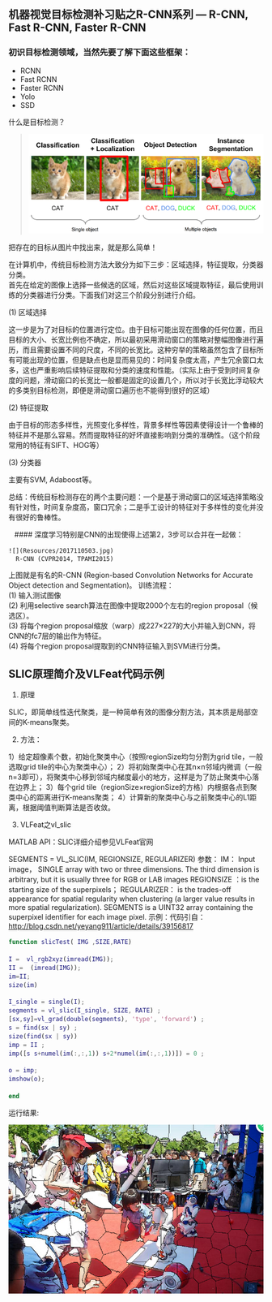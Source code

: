## 机器视觉目标检测补习贴之R-CNN系列 — R-CNN, Fast R-CNN, Faster R-CNN  
  
  ### 初识目标检测领域，当然先要了解下面这些框架：  
* RCNN  
* Fast RCNN  
* Faster RCNN  
* Yolo  
* SSD  

什么是目标检测？  
> ![](Resources/2017110502.png)
  
  把存在的目标从图片中找出来，就是那么简单！
  
在计算机中，传统目标检测方法大致分为如下三步：区域选择，特征提取，分类器分类。  
首先在给定的图像上选择一些候选的区域，然后对这些区域提取特征，最后使用训练的分类器进行分类。下面我们对这三个阶段分别进行介绍。
  
(1) 区域选择  
  
这一步是为了对目标的位置进行定位。由于目标可能出现在图像的任何位置，而且目标的大小、长宽比例也不确定，所以最初采用滑动窗口的策略对整幅图像进行遍历，而且需要设置不同的尺度，不同的长宽比。这种穷举的策略虽然包含了目标所有可能出现的位置，但是缺点也是显而易见的：时间复杂度太高，产生冗余窗口太多，这也严重影响后续特征提取和分类的速度和性能。（实际上由于受到时间复杂度的问题，滑动窗口的长宽比一般都是固定的设置几个，所以对于长宽比浮动较大的多类别目标检测，即便是滑动窗口遍历也不能得到很好的区域）  

(2) 特征提取  

由于目标的形态多样性，光照变化多样性，背景多样性等因素使得设计一个鲁棒的特征并不是那么容易。然而提取特征的好坏直接影响到分类的准确性。（这个阶段常用的特征有SIFT、HOG等）  

(3) 分类器  

主要有SVM, Adaboost等。  
 

总结：传统目标检测存在的两个主要问题：一个是基于滑动窗口的区域选择策略没有针对性，时间复杂度高，窗口冗余；二是手工设计的特征对于多样性的变化并没有很好的鲁棒性。  
  
    #### 深度学习特别是CNN的出现使得上述第2，3步可以合并在一起做：  
      
      
    ![](Resources/2017110503.jpg)  
      R-CNN (CVPR2014, TPAMI2015)
上图就是有名的R-CNN (Region-based Convolution Networks for Accurate Object detection and Segmentation)。
训练流程：  
(1) 输入测试图像  
(2) 利用selective search算法在图像中提取2000个左右的region proposal（候选区）。  
(3) 将每个region proposal缩放（warp）成227×227的大小并输入到CNN，将CNN的fc7层的输出作为特征。  
(4) 将每个region proposal提取到的CNN特征输入到SVM进行分类。  
      

## SLIC原理简介及VLFeat代码示例  
1. 原理  

SLIC，即简单线性迭代聚类，是一种简单有效的图像分割方法，其本质是局部空间的K-means聚类。

2. 方法：  

1）给定超像素个数，初始化聚类中心（按照regionSize均匀分割为grid tile，一般选取grid tile的中心为聚类中心）； 
2）将初始聚类中心在其n×n邻域内微调（一般n=3即可），将聚类中心移到邻域内梯度最小的地方，这样是为了防止聚类中心落在边界上； 
3）每个grid tile（regionSize×regionSize的方格）内根据各点到聚类中心的距离进行K-means聚类； 
4）计算新的聚类中心与之前聚类中心的L1距离，根据阈值判断算法是否收敛。

3. VLFeat之vl_slic

MATLAB API：SLIC详细介绍参见VLFeat官网

SEGMENTS = VL_SLIC(IM, REGIONSIZE, REGULARIZER) 
参数： 
IM： Input image， SINGLE array with two or three dimensions. The third dimension is arbitrary, but it is usually three for RGB or LAB images 
REGIONSIZE ：is the starting size of the superpixels； 
REGULARIZER： is the trades-off appearance for spatial regularity when clustering (a larger value results in more spatial regularization). 
SEGMENTS is a UINT32 array containing the superpixel identifier for each image pixel.
示例：代码引自：http://blog.csdn.net/yeyang911/article/details/39156817
```matlab
function slicTest( IMG ,SIZE,RATE)

I =  vl_rgb2xyz(imread(IMG));
II =  (imread(IMG));
im=II;
size(im)

I_single = single(I);
segments = vl_slic(I_single, SIZE, RATE) ;
[sx,sy]=vl_grad(double(segments), 'type', 'forward') ;
s = find(sx | sy) ;
size(find(sx | sy))
imp = II ;
imp([s s+numel(im(:,:,1)) s+2*numel(im(:,:,1))]) = 0 ;

o = imp;
imshow(o);

end
```
运行结果:  

![](Resources/2017110501.png)
